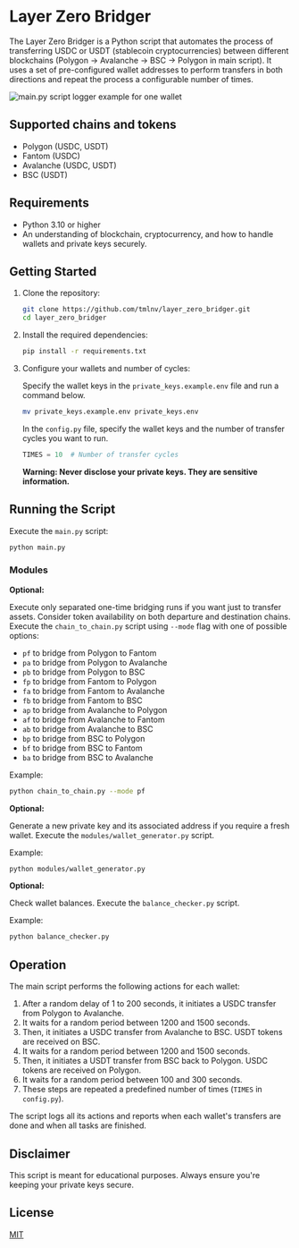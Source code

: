 # Layer Zero Bridger

The Layer Zero Bridger is a Python script that automates the process of transferring USDC or USDT (stablecoin cryptocurrencies) between different blockchains (Polygon -> Avalanche -> BSC -> Polygon in main script). It uses a set of pre-configured wallet addresses to perform transfers in both directions and repeat the process a configurable number of times.

![main.py script logger example for one wallet](https://drive.google.com/uc?export=view&id=1v99Wqi6qa5WA3WJJCuKFcKm8B35HN0rp)

## Supported chains and tokens

- Polygon (USDC, USDT)
- Fantom (USDC)
- Avalanche (USDC, USDT)
- BSC (USDT)

## Requirements

- Python 3.10 or higher
- An understanding of blockchain, cryptocurrency, and how to handle wallets and private keys securely.

## Getting Started

1. Clone the repository:

    ```bash
    git clone https://github.com/tmlnv/layer_zero_bridger.git
    cd layer_zero_bridger
    ```

2. Install the required dependencies:

    ```bash
    pip install -r requirements.txt
    ```

3. Configure your wallets and number of cycles:

    Specify the wallet keys in the `private_keys.example.env` file and run a command below.

   ```bash
   mv private_keys.example.env private_keys.env
   ```
   
    In the `config.py` file, specify the wallet keys and the number of transfer cycles you want to run.

    ```python
    TIMES = 10  # Number of transfer cycles
    ```
    **Warning: Never disclose your private keys. They are sensitive information.**

## Running the Script

Execute the `main.py` script:

```bash
python main.py
```

### Modules

**Optional:**

Execute only separated one-time bridging runs if you want just to transfer assets. Consider token availability on both departure and destination chains. Execute the `chain_to_chain.py` script using `--mode` flag with one of possible options:
- `pf` to bridge from Polygon to Fantom
- `pa` to bridge from Polygon to Avalanche
- `pb` to bridge from Polygon to BSC
- `fp` to bridge from Fantom to Polygon
- `fa` to bridge from Fantom to Avalanche
- `fb` to bridge from Fantom to BSC
- `ap` to bridge from Avalanche to Polygon
- `af` to bridge from Avalanche to Fantom
- `ab` to bridge from Avalanche to BSC
- `bp` to bridge from BSC to Polygon
- `bf` to bridge from BSC to Fantom
- `ba` to bridge from BSC to Avalanche

Example:

```bash
python chain_to_chain.py --mode pf
```
**Optional:**

Generate a new private key and its associated address if you require a fresh wallet. Execute the `modules/wallet_generator.py` script.

Example:

```bash
python modules/wallet_generator.py
```

**Optional:**

Check wallet balances. Execute the `balance_checker.py` script.

Example:

```bash
python balance_checker.py
```
## Operation

The main script performs the following actions for each wallet:

1. After a random delay of 1 to 200 seconds, it initiates a USDC transfer from Polygon to Avalanche.
2. It waits for a random period between 1200 and 1500 seconds.
3. Then, it initiates a USDC transfer from Avalanche to BSC. USDT tokens are received on BSC.
4. It waits for a random period between 1200 and 1500 seconds.
5. Then, it initiates a USDT transfer from BSC back to Polygon. USDC tokens are received on Polygon.
6. It waits for a random period between 100 and 300 seconds.
7. These steps are repeated a predefined number of times (`TIMES` in `config.py`).

The script logs all its actions and reports when each wallet's transfers are done and when all tasks are finished.

## Disclaimer

This script is meant for educational purposes. Always ensure you're keeping your private keys secure.

## License

[MIT](https://github.com/tmlnv/layer_zero_bridger/blob/main/LICENSE)
